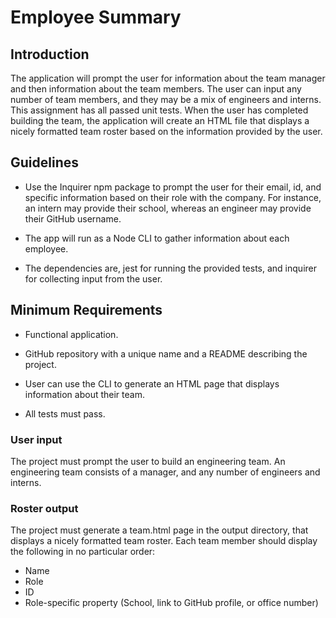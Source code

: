 # Employee Summary

## Introduction
 The application will prompt the user for information about the team manager and then information about the team members. The user can input any number of team members, and they may be a mix of engineers and interns. This assignment has all passed unit tests. When the user has completed building the team, the application will create an HTML file that displays a nicely formatted team roster based on the information provided by the user. 

 ## Guidelines

 * Use the Inquirer npm package to prompt the user for their email, id, and specific information based on their role with the company. For instance, an intern may provide their school, whereas an engineer may provide their GitHub username.

 
* The app will run as a Node CLI to gather information about each employee.
* The dependencies are, jest for running the provided tests, and inquirer for collecting input from the user.

## Minimum Requirements

* Functional application.

* GitHub repository with a unique name and a README describing the project.

* User can use the CLI to generate an HTML page that displays information about their team.

* All tests must pass.

### User input
The project must prompt the user to build an engineering team. An engineering team consists of a manager, and any number of engineers and interns.

### Roster output
The project must generate a team.html page in the output directory, that displays a nicely formatted team roster. Each team member should display the following in no particular order:

* Name
* Role
* ID
* Role-specific property (School, link to GitHub profile, or office number)

